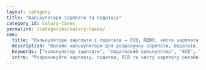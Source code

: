 ```yaml
---
layout: category
title: "Калькулятори зарплати та податків"
category_id: salary-taxes
permalink: /categories/salary-taxes/
seo:
  title: "Калькулятори зарплати і податків — ЄСВ, ПДФО, чиста зарплата | kalkulator.com.ua"
  description: "Онлайн калькулятори для розрахунку зарплати, податків, ЄСВ, ПДФО, чистої зарплати та інших фінансових операцій для працівників та ФОП."
  keywords: ["калькулятор зарплати", "податковий калькулятор", "ЄСВ", "ПДФО", "чиста зарплата", "ФОП", "Україна"]
  intro: "Розраховуйте зарплату, податки, ЄСВ та чисту зарплату онлайн — швидко та без помилок."
---
```

